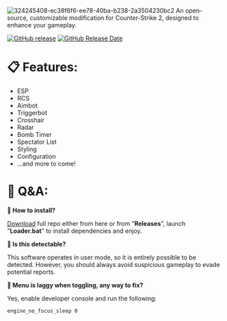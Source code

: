 ![324245408-ec38f6f6-ee78-40ba-b238-2a3504230bc2](https://github.com/Demon4u/CS2-Cheat/assets/85320553/36e4fb2d-a80f-4c6d-9d5e-54f62a518bfa)
                      An open-source, customizable modification for Counter-Strike 2, designed to enhance your gameplay.
                      
<a href="https://github.com/Demon4u/CS2-Cheat/releases"><img src="https://img.shields.io/github/release/Demon4u/CS2-Cheat/all" alt="GitHub release" style="max-width: 100%;"></a>
<a href="https://github.com/Demon4u/CS2-Cheat/releases"><img src="https://img.shields.io/github/release-date/Demon4u/CS2-Cheat" alt="GitHub Release Date" style="max-width: 100%;"></a>
# 📋 Features:
+ ESP
+ RCS
+ Aimbot
+ Triggerbot
+ Crosshair
+ Radar
+ Bomb Timer
+ Spectator List
+ Styling
+ Configuration
+ ...and more to come!

# 💬 Q&A:
**🤔 How to install?**

[Download](https://github.com/Demon4u/CS2-Cheat/releases/tag/V1.0) full repo either from here or from "**Releases**", launch "**Loader.bat**" to install dependencies and enjoy.

**🤔 Is this detectable?**

This software operates in user mode, so it is entirely possible to be detected. However, you should always avoid suspicious gameplay to evade potential reports.

**🤔 Menu is laggy when toggling, any way to fix?**

Yes, enable developer console and run the following:

`engine_no_focus_sleep 0`
